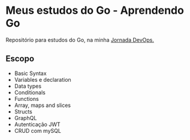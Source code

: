 <h1>Meus estudos do Go - Aprendendo Go</h1>
<p> Repositório para estudos do Go, na minha <a href="https://blog.renkel.com.br/jornada-do-devops-apresentacao/">Jornada DevOps.</a>

## Escopo
* Basic Syntax
* Variables e declaration
* Data types
* Conditionals
* Functions
* Array, maps and slices
* Structs
* GraphQL
* Autenticação JWT
* CRUD com mySQL
